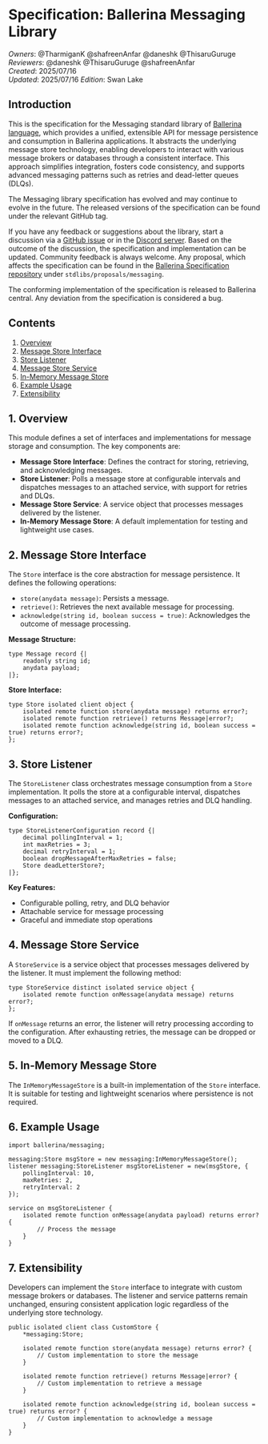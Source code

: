 # Specification: Ballerina Messaging Library

_Owners_: @TharmiganK @shafreenAnfar @daneshk @ThisaruGuruge
_Reviewers_: @daneshk @ThisaruGuruge @shafreenAnfar  
_Created_: 2025/07/16  
_Updated_: 2025/07/16
_Edition_: Swan Lake

## Introduction

This is the specification for the Messaging standard library of [Ballerina language](https://ballerina.io/), which 
provides a unified, extensible API for message persistence and consumption in Ballerina applications. It abstracts the 
underlying message store technology, enabling developers to interact with various message brokers or databases through 
a consistent interface. This approach simplifies integration, fosters code consistency, and supports advanced messaging 
patterns such as retries and dead-letter queues (DLQs).

The Messaging library specification has evolved and may continue to evolve in the future. The released versions of the 
specification can be found under the relevant GitHub tag.

If you have any feedback or suggestions about the library, start a discussion via a 
[GitHub issue](https://github.com/ballerina-platform/ballerina-standard-library/issues) or in the 
[Discord server](https://discord.gg/ballerinalang). Based on the outcome of the discussion, the specification and 
implementation can be updated. Community feedback is always welcome. Any proposal, which affects the 
specification can be found in the [Ballerina Specification repository](https://github.com/ballerina-platform/ballerina-spec/tree/master/stdlib/proposals) 
under `stdlibs/proposals/messaging`.

The conforming implementation of the specification is released to Ballerina central. Any deviation from the 
specification is considered a bug.

## Contents

1. [Overview](#1-overview)
2. [Message Store Interface](#2-message-store-interface)
3. [Store Listener](#3-store-listener)
4. [Message Store Service](#4-message-store-service)
5. [In-Memory Message Store](#5-in-memory-message-store)
6. [Example Usage](#6-example-usage)
7. [Extensibility](#7-extensibility)

## 1. Overview

This module defines a set of interfaces and implementations for message storage and consumption. The key components are:

- **Message Store Interface**: Defines the contract for storing, retrieving, and acknowledging messages.
- **Store Listener**: Polls a message store at configurable intervals and dispatches messages to an attached service, 
with support for retries and DLQs.
- **Message Store Service**: A service object that processes messages delivered by the listener.
- **In-Memory Message Store**: A default implementation for testing and lightweight use cases.

## 2. Message Store Interface

The `Store` interface is the core abstraction for message persistence. It defines the following operations:

- `store(anydata message)`: Persists a message.
- `retrieve()`: Retrieves the next available message for processing.
- `acknowledge(string id, boolean success = true)`: Acknowledges the outcome of message processing.

**Message Structure:**

```ballerina
type Message record {|
    readonly string id;
    anydata payload;
|};
```

**Store Interface:**

```ballerina
type Store isolated client object {
    isolated remote function store(anydata message) returns error?;
    isolated remote function retrieve() returns Message|error?;
    isolated remote function acknowledge(string id, boolean success = true) returns error?;
};
```

## 3. Store Listener

The `StoreListener` class orchestrates message consumption from a `Store` implementation. It polls the store at a 
configurable interval, dispatches messages to an attached service, and manages retries and DLQ handling.

**Configuration:**

```ballerina
type StoreListenerConfiguration record {|
    decimal pollingInterval = 1;
    int maxRetries = 3;
    decimal retryInterval = 1;
    boolean dropMessageAfterMaxRetries = false;
    Store deadLetterStore?;
|};
```

**Key Features:**
- Configurable polling, retry, and DLQ behavior
- Attachable service for message processing
- Graceful and immediate stop operations

## 4. Message Store Service

A `StoreService` is a service object that processes messages delivered by the listener. It must implement the following 
method:

```ballerina
type StoreService distinct isolated service object {
    isolated remote function onMessage(anydata message) returns error?;
};
```

If `onMessage` returns an error, the listener will retry processing according to the configuration. After exhausting 
retries, the message can be dropped or moved to a DLQ.

## 5. In-Memory Message Store

The `InMemoryMessageStore` is a built-in implementation of the `Store` interface. It is suitable for testing and 
lightweight scenarios where persistence is not required.

## 6. Example Usage

```ballerina
import ballerina/messaging;

messaging:Store msgStore = new messaging:InMemoryMessageStore();
listener messaging:StoreListener msgStoreListener = new(msgStore, {
    pollingInterval: 10,
    maxRetries: 2,
    retryInterval: 2
});

service on msgStoreListener {
    isolated remote function onMessage(anydata payload) returns error? {
        // Process the message
    }
}
```

## 7. Extensibility

Developers can implement the `Store` interface to integrate with custom message brokers or databases. The listener and 
service patterns remain unchanged, ensuring consistent application logic regardless of the underlying store technology.

```ballerina
public isolated client class CustomStore {
    *messaging:Store;
    
    isolated remote function store(anydata message) returns error? {
        // Custom implementation to store the message
    }

    isolated remote function retrieve() returns Message|error? {
        // Custom implementation to retrieve a message
    }

    isolated remote function acknowledge(string id, boolean success = true) returns error? {
        // Custom implementation to acknowledge a message
    }
}
```
